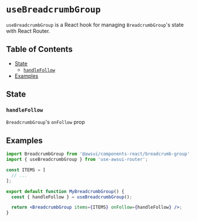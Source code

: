 # `useBreadcrumbGroup`

`useBreadcrumbGroup` is a React hook for managing `BreadcrumbGroup`'s state with
React Router.

## Table of Contents

- [State](#state)
  - [`handleFollow`](#handlefollow)
- [Examples](#examples)

## State

### `handleFollow`

`BreadcrumbGroup`'s `onFollow` prop

## Examples

```jsx
import BreadcrumbGroup from '@awsui/components-react/breadcrumb-group';
import { useBreadcrumbGroup } from 'use-awsui-router';

const ITEMS = [
  // ...
];

export default function MyBreadcrumbGroup() {
  const { handleFollow } = useBreadcrumbGroup();

  return <BreadcrumbGroup items={ITEMS} onFollow={handleFollow} />;
}
```
